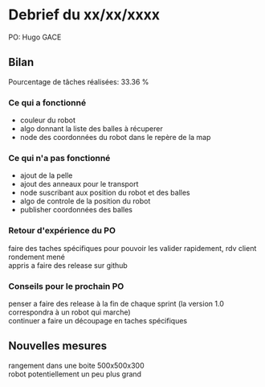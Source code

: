 # Debrief du xx/xx/xxxx

PO: Hugo GACE


## Bilan

Pourcentage de tâches réalisées: 33.36 %

### Ce qui a fonctionné

- couleur du robot  
- algo donnant la liste des balles à récuperer  
- node des coordonnées du robot dans le repère de la map  


### Ce qui n'a pas fonctionné

- ajout de la pelle  
- ajout des anneaux pour le transport  
- node suscribant aux position du robot et des balles  
- algo de controle de la position du robot  
- publisher coordonnées des balles  


### Retour d'expérience du PO

faire des taches spécifiques pour pouvoir les valider rapidement, rdv client rondement mené  
appris a faire des release sur github  


### Conseils pour le prochain PO

penser a faire des release à la fin de chaque sprint (la version 1.0 correspondra à un robot qui marche)  
continuer a faire un découpage en taches spécifiques  



## Nouvelles mesures

rangement dans une boite 500x500x300  
robot potentiellement un peu plus grand  
